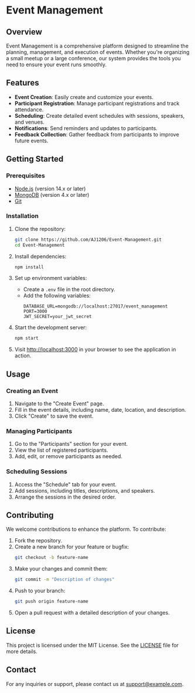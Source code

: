 # Event Management

## Overview

Event Management is a comprehensive platform designed to streamline the planning, management, and execution of events. Whether you're organizing a small meetup or a large conference, our system provides the tools you need to ensure your event runs smoothly.

## Features

- **Event Creation**: Easily create and customize your events.
- **Participant Registration**: Manage participant registrations and track attendance.
- **Scheduling**: Create detailed event schedules with sessions, speakers, and venues.
- **Notifications**: Send reminders and updates to participants.
- **Feedback Collection**: Gather feedback from participants to improve future events.

## Getting Started

### Prerequisites

- [Node.js](https://nodejs.org/) (version 14.x or later)
- [MongoDB](https://www.mongodb.com/) (version 4.x or later)
- [Git](https://git-scm.com/)

### Installation

1. Clone the repository:
   ```bash
   git clone https://github.com/AJ1206/Event-Management.git
   cd Event-Management
   ```

2. Install dependencies:
   ```bash
   npm install
   ```

3. Set up environment variables:
   - Create a `.env` file in the root directory.
   - Add the following variables:
     ```env
     DATABASE_URL=mongodb://localhost:27017/event_management
     PORT=3000
     JWT_SECRET=your_jwt_secret
     ```

4. Start the development server:
   ```bash
   npm start
   ```

5. Visit [http://localhost:3000](http://localhost:3000) in your browser to see the application in action.

## Usage

### Creating an Event

1. Navigate to the "Create Event" page.
2. Fill in the event details, including name, date, location, and description.
3. Click "Create" to save the event.

### Managing Participants

1. Go to the "Participants" section for your event.
2. View the list of registered participants.
3. Add, edit, or remove participants as needed.

### Scheduling Sessions

1. Access the "Schedule" tab for your event.
2. Add sessions, including titles, descriptions, and speakers.
3. Arrange the sessions in the desired order.

## Contributing

We welcome contributions to enhance the platform. To contribute:

1. Fork the repository.
2. Create a new branch for your feature or bugfix:
   ```bash
   git checkout -b feature-name
   ```
3. Make your changes and commit them:
   ```bash
   git commit -m "Description of changes"
   ```
4. Push to your branch:
   ```bash
   git push origin feature-name
   ```
5. Open a pull request with a detailed description of your changes.

## License

This project is licensed under the MIT License. See the [LICENSE](LICENSE) file for more details.

## Contact

For any inquiries or support, please contact us at [support@example.com](mailto:akshayjuluru004@gmail.com).

